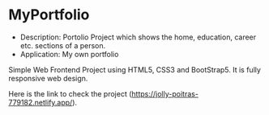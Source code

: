 # MyPortfolio

- Description: Portolio Project which shows the home, education, career etc. sections of a person.
- Application: My own portfolio

Simple Web Frontend Project using HTML5, CSS3 and BootStrap5. It is fully responsive web design.

Here is the link to check the project (https://jolly-poitras-779182.netlify.app/).
